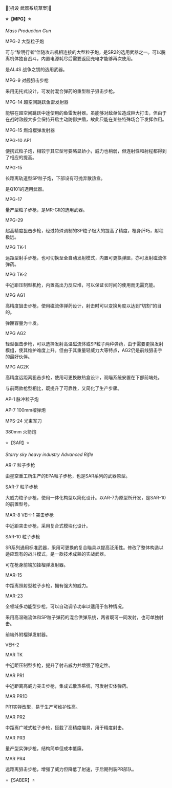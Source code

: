 💜[机设 武器系统草案]💜





**⭐【MPG】⭐**



*Mass Production Gun*









MPG-2 大型粒子炮



可与“黎明行者”伴随攻击机相连接的大型粒子炮，是SR2的选用武器之一。可以脱离机体独自战斗，内置电源耗尽后需要返回充电才能够再次使用。



















是AL4S 战争之钥的选用武器。





MPG-9 对舰狙击步枪



采用无托式设计，可发射混合弹药的重型粒子狙击步枪。













MPG-14 超空间跳跃鱼雷发射器



能够在超空间跳跃中途使用的鱼雷发射器。虽能够对敌单位造成巨大打击，但由于在战时敌舰大多会保持开启主动防御护盾，故此只能在某些特殊场合下发挥作用。





MPG-15 燃焰榴弹发射器











MPG-10 AP1



便携式粒子炮，相较于其它型号要略显娇小，威力也稍弱，但连射性和射程都得到了相应的提高。





MPG-15



长距离轨道型SP粒子炮，下部设有可抛弃散热盒。

是Q101的选用武器。





MPG-17



量产型粒子步枪，是MR-GⅡ的选用武器。















MPG-29



超高精度狙击步枪，经过特殊调制的SP粒子极大的提高了精度，枪身纤巧，射程极远。





MPG TK-1



远距型射手步枪，也可切换至全自动发射模式，内置可更换弹匣，亦可发射磁流体弹药。





MPG TK-2



中近距压制型机枪，内置高出力反应堆，可以保证长时间的使用而无需充能。





MPG AG1



高精度狙击步枪，使用磁流体弹药设计，射击时可以变换角度以达到“切割”的目的。

弹匣容量为十发。





MPG AG2



轻型狙击步枪，可以选择发射高温磁流体或SP粒子两种弹药，由于需要更换发射模组，使其维护难度上升。但由于其重量轻威力大等特点，AG2仍是前线狙击手的最好伙伴。





MPG AG2K



高精度远距离狙击步枪，使用可更换散热盒设计，观瞄系统安置在下部前端处。

与前两款枪型相比，既提升了可靠性，又简化了生产步骤。







AP-1 脉冲粒子炮



AP-7 100mm榴弹炮



MPS-24 光束军刀



380mm 火箭炮







⭐【SAR】⭐



*Starry sky heavy industry Advanced Rifle*





AR-7 粒子步枪



由星空重工所生产的EPA粒子步枪，也是SAR系列的武器原型。





SAR-7 粒子步枪



大威力粒子步枪，使用一体化构型以简化设计。以AR-7为原型所开发，是SAR-10的前置型号。





MAR-8 VEH-1 突击步枪



中近距突击步枪，采用复合式模块化设计。





SAR-10 粒子步枪



SR系列通用标准武器，采用可更换的复合瞄具以提高泛用性。修改了整体构造以适应现有的战斗模式，是一款技术成熟的实战武器。

可在枪身前端加挂榴弹发射器。



















MAR-15



中距离照射型粒子步枪，拥有强大的威力。





MAR-23



全领域多功能型步枪，可以自动调节功率以适用于各种情况。

采用高温磁流体和SP粒子弹药的混合供弹系统，两者既可一同发射，也可单独射击。

前端外附榴弹发射器。

VEH-2





MAR TK



中近距压制型步枪，提升了射击威力并增强了稳定性。





MAR PR1



中近距离高威力突击步枪，集成式散热系统，可发射实体弹药。





MAR PR1D



PR1实弹改型，易于生产可维护性高。





MAR PR2



中距离广域式粒子步枪，搭载了高精度瞄具，用于精度射击。





MAR PR3



量产型实弹步枪，结构简单但成本低廉。





MAR PR4



远距离狙击步枪，增强了威力但降低了射速，于后期列装PR部队。











⭐【SABER】⭐